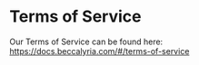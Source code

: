 # Terms of Service

Our Terms of Service can be found here: https://docs.beccalyria.com/#/terms-of-service
